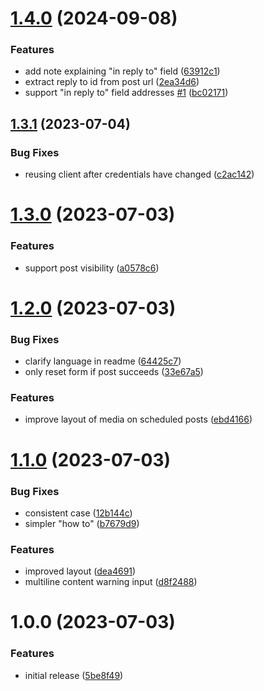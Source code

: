 # [1.4.0](https://github.com/seleb/mastodon-post-scheduler/compare/v1.3.1...v1.4.0) (2024-09-08)


### Features

* add note explaining "in reply to" field ([63912c1](https://github.com/seleb/mastodon-post-scheduler/commit/63912c19a7c88bb0b8a427ee09d59920b9d1e248))
* extract reply to id from post url ([2ea34d6](https://github.com/seleb/mastodon-post-scheduler/commit/2ea34d623f8fcd0919e5f78c408cf768b88694f1))
* support "in reply to" field addresses [#1](https://github.com/seleb/mastodon-post-scheduler/issues/1) ([bc02171](https://github.com/seleb/mastodon-post-scheduler/commit/bc02171e31463134bede9de5c8b8cb6e467e84eb))

## [1.3.1](https://github.com/seleb/mastodon-post-scheduler/compare/v1.3.0...v1.3.1) (2023-07-04)


### Bug Fixes

* reusing client after credentials have changed ([c2ac142](https://github.com/seleb/mastodon-post-scheduler/commit/c2ac14260d17431a80a8d1a3922831e2b422832a))

# [1.3.0](https://github.com/seleb/mastodon-post-scheduler/compare/v1.2.0...v1.3.0) (2023-07-03)


### Features

* support post visibility ([a0578c6](https://github.com/seleb/mastodon-post-scheduler/commit/a0578c644ac1a01025349cd9eac777c16b858669))

# [1.2.0](https://github.com/seleb/mastodon-post-scheduler/compare/v1.1.0...v1.2.0) (2023-07-03)


### Bug Fixes

* clarify language in readme ([64425c7](https://github.com/seleb/mastodon-post-scheduler/commit/64425c7c9ccb84181d2fce02f4d0beee1da8127f))
* only reset form if post succeeds ([33e67a5](https://github.com/seleb/mastodon-post-scheduler/commit/33e67a577a0cdbedd32132ad5672075ac4ae86bc))


### Features

* improve layout of media on scheduled posts ([ebd4166](https://github.com/seleb/mastodon-post-scheduler/commit/ebd4166f91fc2ff5d13f9226f08da155d76e6f7f))

# [1.1.0](https://github.com/seleb/mastodon-post-scheduler/compare/v1.0.0...v1.1.0) (2023-07-03)


### Bug Fixes

* consistent case ([12b144c](https://github.com/seleb/mastodon-post-scheduler/commit/12b144cb5e5a9c6842780a13a990f03b16aaab44))
* simpler "how to" ([b7679d9](https://github.com/seleb/mastodon-post-scheduler/commit/b7679d94bb0bbbe97884da3eaae2e1b8c48b5125))


### Features

* improved layout ([dea4691](https://github.com/seleb/mastodon-post-scheduler/commit/dea46918e8620c6c673b86c98d5c9333e6a3db31))
* multiline content warning input ([d8f2488](https://github.com/seleb/mastodon-post-scheduler/commit/d8f2488d11b9056ea6909af459dfc084f9ebe94f))

# 1.0.0 (2023-07-03)


### Features

* initial release ([5be8f49](https://github.com/seleb/mastodon-post-scheduler/commit/5be8f49039b92cc15064f69b3330840559c3c9f5))
